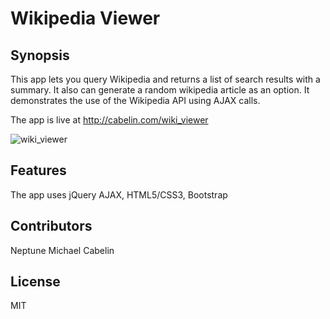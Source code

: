 # Wikipedia Viewer

## Synopsis

This app lets you query Wikipedia and returns a list of search results with a summary. It also can generate a random wikipedia article as an option.
It demonstrates the use of the Wikipedia API using AJAX calls.

The app is live at http://cabelin.com/wiki_viewer

![wiki_viewer](https://cloud.githubusercontent.com/assets/15892944/14010784/9bf0d27c-f155-11e5-8455-066293c4f734.jpg)

## Features

The app uses jQuery AJAX, HTML5/CSS3, Bootstrap

## Contributors

Neptune Michael Cabelin

## License

MIT
